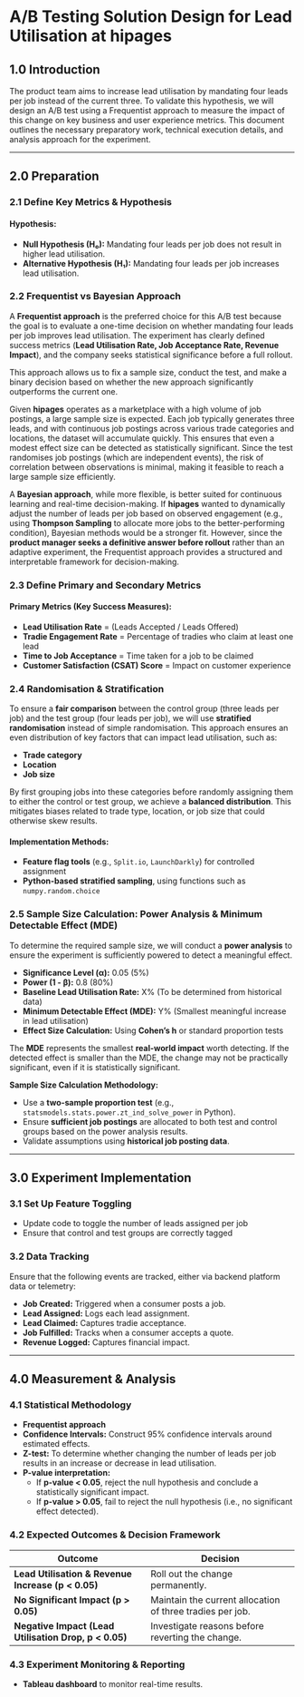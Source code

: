 # A/B Testing Solution Design for Lead Utilisation at hipages

## 1.0 Introduction

The product team aims to increase lead utilisation by mandating four leads per job instead of the current three. To validate this hypothesis, we will design an A/B test using a Frequentist approach to measure the impact of this change on key business and user experience metrics. This document outlines the necessary preparatory work, technical execution details, and analysis approach for the experiment.

---

## 2.0 Preparation

### 2.1 Define Key Metrics & Hypothesis

#### Hypothesis:
- **Null Hypothesis (H₀):** Mandating four leads per job does not result in higher lead utilisation.
- **Alternative Hypothesis (H₁):** Mandating four leads per job increases lead utilisation.

### 2.2 Frequentist vs Bayesian Approach

A **Frequentist approach** is the preferred choice for this A/B test because the goal is to evaluate a one-time decision on whether mandating four leads per job improves lead utilisation. The experiment has clearly defined success metrics (**Lead Utilisation Rate, Job Acceptance Rate, Revenue Impact**), and the company seeks statistical significance before a full rollout.

This approach allows us to fix a sample size, conduct the test, and make a binary decision based on whether the new approach significantly outperforms the current one.

Given **hipages** operates as a marketplace with a high volume of job postings, a large sample size is expected. Each job typically generates three leads, and with continuous job postings across various trade categories and locations, the dataset will accumulate quickly. This ensures that even a modest effect size can be detected as statistically significant. Since the test randomises job postings (which are independent events), the risk of correlation between observations is minimal, making it feasible to reach a large sample size efficiently.

A **Bayesian approach**, while more flexible, is better suited for continuous learning and real-time decision-making. If **hipages** wanted to dynamically adjust the number of leads per job based on observed engagement (e.g., using **Thompson Sampling** to allocate more jobs to the better-performing condition), Bayesian methods would be a stronger fit. However, since the **product manager seeks a definitive answer before rollout** rather than an adaptive experiment, the Frequentist approach provides a structured and interpretable framework for decision-making.

### 2.3 Define Primary and Secondary Metrics

#### **Primary Metrics (Key Success Measures):**
- **Lead Utilisation Rate** = (Leads Accepted / Leads Offered)
- **Tradie Engagement Rate** = Percentage of tradies who claim at least one lead
- **Time to Job Acceptance** = Time taken for a job to be claimed
- **Customer Satisfaction (CSAT) Score** = Impact on customer experience

### 2.4 Randomisation & Stratification

To ensure a **fair comparison** between the control group (three leads per job) and the test group (four leads per job), we will use **stratified randomisation** instead of simple randomisation. This approach ensures an even distribution of key factors that can impact lead utilisation, such as:

- **Trade category**
- **Location**
- **Job size**

By first grouping jobs into these categories before randomly assigning them to either the control or test group, we achieve a **balanced distribution**. This mitigates biases related to trade type, location, or job size that could otherwise skew results.

#### **Implementation Methods:**
- **Feature flag tools** (e.g., `Split.io`, `LaunchDarkly`) for controlled assignment
- **Python-based stratified sampling**, using functions such as `numpy.random.choice`

### 2.5 Sample Size Calculation: Power Analysis & Minimum Detectable Effect (MDE)

To determine the required sample size, we will conduct a **power analysis** to ensure the experiment is sufficiently powered to detect a meaningful effect.

- **Significance Level (α):** 0.05 (5%)  
- **Power (1 - β):** 0.8 (80%)  
- **Baseline Lead Utilisation Rate:** X% (To be determined from historical data)  
- **Minimum Detectable Effect (MDE):** Y% (Smallest meaningful increase in lead utilisation)  
- **Effect Size Calculation:** Using **Cohen’s h** or standard proportion tests  

The **MDE** represents the smallest **real-world impact** worth detecting. If the detected effect is smaller than the MDE, the change may not be practically significant, even if it is statistically significant.

**Sample Size Calculation Methodology:**
- Use a **two-sample proportion test** (e.g., `statsmodels.stats.power.zt_ind_solve_power` in Python).
- Ensure **sufficient job postings** are allocated to both test and control groups based on the power analysis results.
- Validate assumptions using **historical job posting data**.

---

## 3.0 Experiment Implementation

### 3.1 Set Up Feature Toggling
- Update code to toggle the number of leads assigned per job
- Ensure that control and test groups are correctly tagged

### 3.2 Data Tracking
Ensure that the following events are tracked, either via backend platform data or telemetry:

- **Job Created:** Triggered when a consumer posts a job.
- **Lead Assigned:** Logs each lead assignment.
- **Lead Claimed:** Captures tradie acceptance.
- **Job Fulfilled:** Tracks when a consumer accepts a quote.
- **Revenue Logged:** Captures financial impact.

---

## 4.0 Measurement & Analysis

### 4.1 Statistical Methodology

- **Frequentist approach**
- **Confidence Intervals:** Construct 95% confidence intervals around estimated effects.
- **Z-test:** To determine whether changing the number of leads per job results in an increase or decrease in lead utilisation.
- **P-value interpretation:**
  - If **p-value < 0.05**, reject the null hypothesis and conclude a statistically significant impact.
  - If **p-value > 0.05**, fail to reject the null hypothesis (i.e., no significant effect detected).

### 4.2 Expected Outcomes & Decision Framework

| **Outcome** | **Decision** |
|------------|-------------|
| **Lead Utilisation & Revenue Increase (p < 0.05)** | Roll out the change permanently. |
| **No Significant Impact (p > 0.05)** | Maintain the current allocation of three tradies per job. |
| **Negative Impact (Lead Utilisation Drop, p < 0.05)** | Investigate reasons before reverting the change. |

### 4.3 Experiment Monitoring & Reporting
- **Tableau dashboard** to monitor real-time results.

